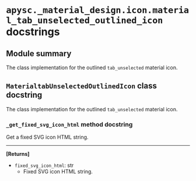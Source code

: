 # `apysc._material_design.icon.material_tab_unselected_outlined_icon` docstrings

## Module summary

The class implementation for the outlined `tab_unselected` material icon.

## `MaterialtabUnselectedOutlinedIcon` class docstring

The class implementation for the outlined `tab_unselected` material icon.

### `_get_fixed_svg_icon_html` method docstring

Get a fixed SVG icon HTML string.<hr>

**[Returns]**

- `fixed_svg_icon_html`: str
  - Fixed SVG icon HTML string.